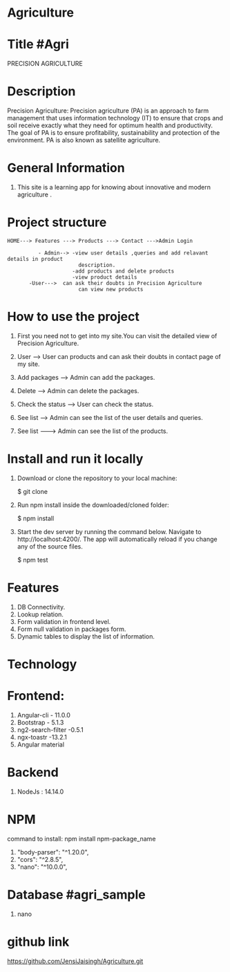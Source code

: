 # Agriculture

# Title #Agri
PRECISION AGRICULTURE

# Description

Precision Agriculture:
   Precision agriculture (PA) is an approach to farm management that uses information technology (IT) to ensure that crops and soil receive exactly what they need for optimum health and productivity. The goal of PA is to ensure profitability, sustainability and protection of the environment. PA is also known as satellite agriculture.

# General Information

1.  This site is a learning app for knowing about innovative and modern agriculture .


# Project structure

    HOME---> Features ---> Products ---> Contact --->Admin Login

              - Admin--> -view user details ,queries and add relavant details in product 
                           description.
                         -add products and delete products
                         -view product details
           -User--->  can ask their doubts in Precision Agriculture
                           can view new products
                               
              

# How to use the project

1.  First you need not to get into my site.You can visit the detailed view of Precision Agriculture.

2.  User --> User can products and can ask their doubts in contact page of my site.

3.  Add packages --> Admin can add the packages.

4.  Delete  -->  Admin can delete the packages. 

5.  Check the status --> User can  check the status.

6.  See list --> Admin can see the list of the user details and queries.

7.  See list ---> Admin can see the list of the  products.

# Install and run it locally

1.  Download or clone the repository to your local machine:

    $ git clone 

2.  Run npm install inside the downloaded/cloned folder:

    $ npm install

3.  Start the dev server by running the command below. Navigate to http://localhost:4200/.
    The app will automatically reload if you change any of the source files.

    $ npm test

# Features

1. DB Connectivity.
2. Lookup relation.
3. Form validation in frontend level.
4. Form null validation in packages form.
5. Dynamic tables to display the list of information.


# Technology

# Frontend:

1. Angular-cli - 11.0.0
2. Bootstrap - 5.1.3
3. ng2-search-filter -0.5.1
4. ngx-toastr -13.2.1
5. Angular material

# Backend

1. NodeJs : 14.14.0

# NPM

command to install: npm install npm-package_name

1. "body-parser": "^1.20.0",
2. "cors": "^2.8.5",
3. "nano": "^10.0.0",


# Database #agri_sample

1. nano

# github link
https://github.com/JensiJaisingh/Agriculture.git
